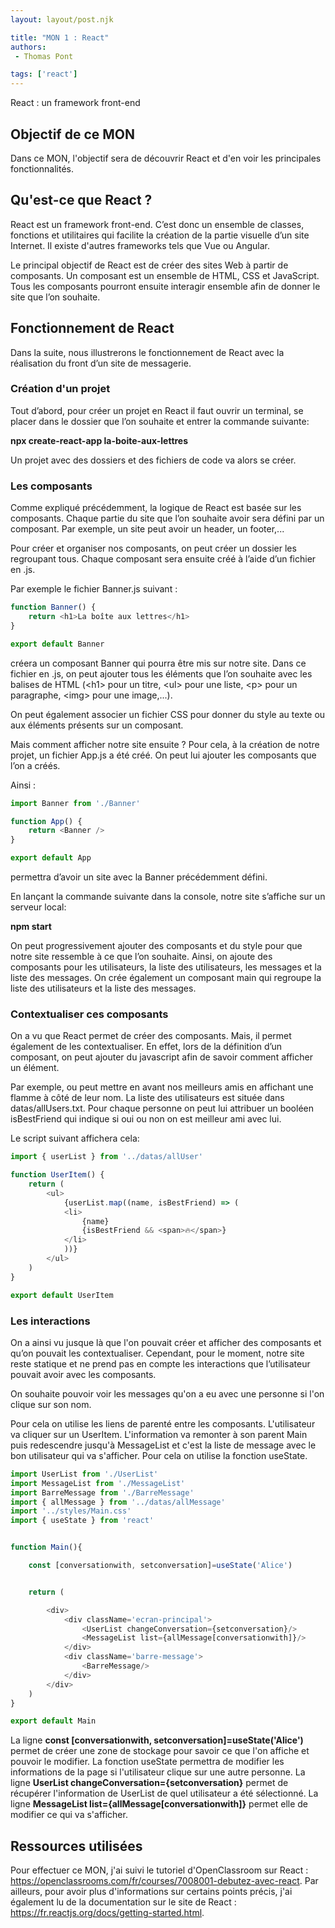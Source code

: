 ```yaml
---
layout: layout/post.njk

title: "MON 1 : React"
authors:
 - Thomas Pont

tags: ['react']
---
```


<!-- Début Résumé -->

React : un framework front-end
<!-- Début Résumé -->

## Objectif de ce MON

Dans ce MON, l'objectif sera de découvrir React et d'en voir les principales fonctionnalités.


## Qu'est-ce que React ?

React est un framework front-end. C’est donc un ensemble de classes, fonctions et utilitaires qui facilite la création de la partie visuelle d’un site Internet. Il existe d'autres frameworks tels que Vue ou Angular.

Le principal objectif de React est de créer des sites Web à partir de composants. Un composant est un ensemble de HTML, CSS et JavaScript. Tous les composants pourront ensuite interagir ensemble afin de donner le site que l’on souhaite.

## Fonctionnement de React

Dans la suite, nous illustrerons le fonctionnement de React avec la réalisation du front d’un site de messagerie.

### Création d'un projet

Tout d’abord, pour créer un projet en React il faut ouvrir un terminal, se placer dans le dossier que l’on souhaite et entrer la commande suivante:

**npx create-react-app la-boite-aux-lettres**

Un projet avec des dossiers et des fichiers de code va alors se créer.


### Les composants

Comme expliqué précédemment, la logique de React est basée sur les composants. Chaque partie du site que l’on souhaite avoir sera défini par un composant. Par exemple, un site peut avoir un header, un footer,...

Pour créer et organiser nos composants, on peut créer un dossier les regroupant tous. Chaque composant sera ensuite créé à l’aide d’un fichier en .js.

Par exemple le fichier Banner.js suivant :

```javascript
function Banner() {
    return <h1>La boîte aux lettres</h1>
}

export default Banner
```

créera un composant Banner qui pourra être mis sur notre site.
Dans ce fichier en .js, on peut ajouter tous les éléments que l’on souhaite avec les balises de HTML (\<h1> pour un titre, \<ul> pour une liste, \<p> pour un paragraphe, \<img> pour une image,...).

On peut également associer un fichier CSS pour donner du style au texte ou aux éléments présents sur un composant.

Mais comment afficher notre site ensuite ?
Pour cela, à la création de notre projet, un fichier App.js a été créé. On peut lui ajouter les composants que l’on a créés.

Ainsi :

```javascript
import Banner from './Banner'

function App() {
    return <Banner />
}

export default App

```

permettra d’avoir un site avec la Banner précédemment défini.

En lançant la commande suivante dans la console, notre site s’affiche sur un serveur local:

**npm start**

On peut progressivement ajouter des composants et du style pour que notre site ressemble à ce que l’on souhaite. Ainsi, on ajoute des composants pour les utilisateurs, la liste des utilisateurs, les messages et la liste des messages.
On crée également un composant main qui regroupe la liste des utilisateurs et la liste des messages.

### Contextualiser ces composants

On a vu que React permet de créer des composants. Mais, il permet également de les contextualiser. En effet, lors de la définition d’un composant, on peut ajouter du javascript afin de savoir comment afficher un élément.

Par exemple, ou peut mettre en avant nos meilleurs amis en affichant une flamme à côté de leur nom.
La liste des utilisateurs est située dans datas/allUsers.txt. Pour chaque personne on peut lui attribuer un booléen isBestFriend qui indique si oui ou non on est meilleur ami avec lui.

Le script suivant affichera cela:

```javascript
import { userList } from '../datas/allUser'

function UserItem() {
    return (
        <ul>
            {userList.map((name, isBestFriend) => (
            <li>
                {name}
                {isBestFriend && <span>🔥</span>}
            </li>
            ))}
        </ul>
    )
}

export default UserItem

```


### Les interactions

On a ainsi vu jusque là que l'on pouvait créer et afficher des composants et qu’on pouvait les contextualiser. Cependant, pour le moment, notre site reste statique et ne prend pas en compte les interactions que l’utilisateur pouvait avoir avec les composants.

On souhaite pouvoir voir les messages qu'on a eu avec une personne si l'on clique sur son nom.

Pour cela on utilise les liens de parenté entre les composants. L'utilisateur va cliquer sur un UserItem. L'information va remonter à son parent Main puis redescendre jusqu'à MessageList et c'est la liste de message avec le bon utilisateur qui va s'afficher.
Pour cela on utilise la fonction useState.

```javascript
import UserList from './UserList'
import MessageList from './MessageList'
import BarreMessage from './BarreMessage'
import { allMessage } from '../datas/allMessage'
import '../styles/Main.css'
import { useState } from 'react'


function Main(){

    const [conversationwith, setconversation]=useState('Alice')


    return (

        <div>
            <div className='ecran-principal'>
                <UserList changeConversation={setconversation}/>
                <MessageList list={allMessage[conversationwith]}/>
            </div>
            <div className='barre-message'>
                <BarreMessage/>
            </div>
        </div>
    )
}

export default Main
```

La ligne **const [conversationwith, setconversation]=useState('Alice')** permet de créer une zone de stockage pour savoir ce que l'on affiche et pouvoir le modifier. La fonction useState permettra de modifier les informations de la page si l'utilisateur clique sur une autre personne.
La ligne **UserList changeConversation={setconversation}** permet de récupérer l'information de UserList de quel utilisateur a été sélectionné. La ligne **MessageList list={allMessage[conversationwith]}** permet elle de modifier ce qui va s'afficher.


## Ressources utilisées

Pour effectuer ce MON, j'ai suivi le tutoriel d'OpenClassroom sur React : https://openclassrooms.com/fr/courses/7008001-debutez-avec-react.
Par ailleurs, pour avoir plus d'informations sur certains points précis, j'ai également lu de la documentation sur le site de React : https://fr.reactjs.org/docs/getting-started.html.
